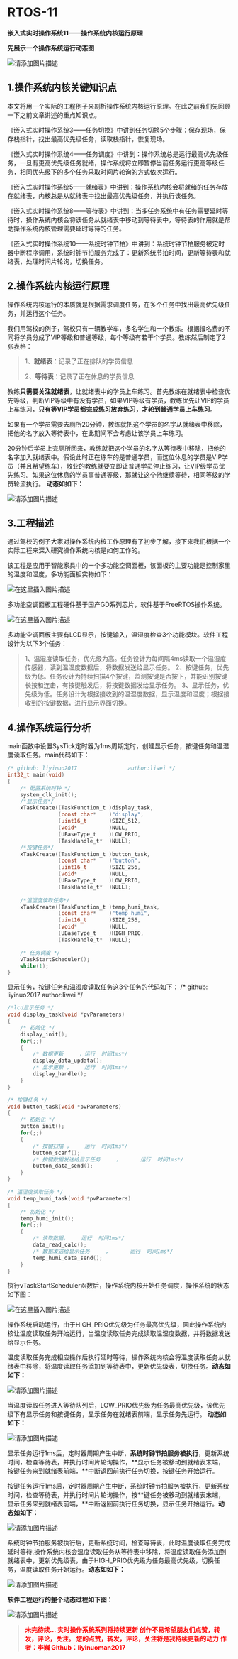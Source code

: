 # RTOS-11
**嵌入式实时操作系统11——操作系统内核运行原理**

**先展示一个操作系统运行动态图**

![请添加图片描述](https://img-blog.csdnimg.cn/ebad4e09dafe41d29dbd7f6353577c72.gif)

## 1.操作系统内核关键知识点

本文将用一个实际的工程例子来剖析操作系统内核运行原理。在此之前我们先回顾一下之前文章讲述的重点知识点。

《嵌入式实时操作系统3——任务切换》中讲到任务切换5个步骤：保存现场，保存栈指针，找出最高优先级任务，读取栈指针，恢复现场。

《嵌入式实时操作系统4——任务调度》中讲到：操作系统总是运行最高优先级任务，一旦有更高优先级任务就绪，操作系统将立即暂停当前任务运行更高等级任务，相同优先级下的多个任务采取时间片轮询的方式依次运行。

《嵌入式实时操作系统5——就绪表》中讲到：操作系统内核会将就绪的任务存放在就绪表，内核总是从就绪表中找出最高优先级任务，并执行该任务。

《嵌入式实时操作系统8——等待表》中讲到：当多任务系统中有任务需要延时等待时，操作系统内核会将该任务从就绪表中移动到等待表中，等待表的作用就是帮助操作系统内核管理需要延时等待的任务。

《嵌入式实时操作系统10——系统时钟节拍》中讲到：系统时钟节拍服务被定时器中断程序调用，系统时钟节拍服务完成了：更新系统节拍时间，更新等待表和就绪表，处理时间片轮询，切换任务。






## 2.操作系统内核运行原理

操作系统内核运行的本质就是根据需求调度任务，在多个任务中找出最高优先级任务，并运行这个任务。

我们用驾校的例子，驾校只有一辆教学车，多名学生和一个教练。根据报名费的不同将学员分成了VIP等级和普通等级，每个等级有若干个学员。教练然后制定了2张表格：

> 1、**就绪表**：记录了正在排队的学员信息 
> 
> 2、**等待表**：记录了正在休息的学员信息

教练**只需要关注就绪表**，让就绪表中的学员上车练习。首先教练在就绪表中检查优先等级，判断VIP等级中有没有学员，如果VIP等级有学员，教练优先让VIP的学员上车练习，**只有等VIP学员都完成练习放弃练习，才轮到普通学员上车练习**。

如果有一个学员需要去厕所20分钟，教练就把这个学员的名字从就绪表中移除，把他的名字放入等待表中，在此期间不会考虑让该学员上车练习。

20分钟后学员上完厕所回来，教练就把这个学员的名字从等待表中移除，把他的名字加入就绪表中。假设此时正在练车的是普通学员，而这位休息的学员是VIP学员（并且希望练车），敬业的教练就要立即让普通学员停止练习，让VIP级学员优先练习。如果这位休息的学员事普通等级，那就让这个他继续等待，相同等级的学员轮流执行。
**动态如如下：**
  
![请添加图片描述](https://img-blog.csdnimg.cn/73ac8c2d84014afebbd3391c9588b15b.gif)

## 3.工程描述

通过驾校的例子大家对操作系统内核工作原理有了初步了解，接下来我们根据一个实际工程来深入研究操作系统内核是如何工作的。

该工程是应用于智能家具中的一个多功能空调面板，该面板的主要功能是控制家里的温度和湿度，多功能面板实物如下：

![在这里插入图片描述](https://img-blog.csdnimg.cn/91680eb8ebc441ec8c2682e3833d6c27.png?x-oss-process=image/watermark,type_d3F5LXplbmhlaQ,shadow_50,text_Q1NETiBAbGl5aW51bzIwMTc=,size_10,color_FFFFFF,t_70,g_se,x_16)

多功能空调面板工程硬件基于国产GD系列芯片，软件基于FreeRTOS操作系统。

![在这里插入图片描述](https://img-blog.csdnimg.cn/2f644169f33b4a7fb398cee8ba42fbe0.png)

多功能空调面板主要有LCD显示，按键输入，温湿度检查3个功能模块。软件工程设计为以下3个任务：

> 1、温湿度读取任务，优先级为高。任务设计为每间隔4ms读取一个温湿度传感器，读到温湿度数据后，将数据发送给显示任务。
> 2、按键任务，优先级为低。任务设计为持续扫描4个按键，监测按键是否按下，并能识别按键长按和连击，有按键触发后，将按键数据发给显示任务。
> 3、显示任务，优先级为低。任务设计为根据接收到的温湿度数据，显示温度和湿度；根据接收到的按键数据，进行显示界面切换。

## 4.操作系统运行分析

main函数中设置SysTick定时器为1ms周期定时，创建显示任务，按键任务和温湿度读取任务。main代码如下：

```c
/* github: liyinuo2017				  author:liwei */
int32_t main(void)
{
	/* 配置系统时钟 */
	system_clk_init();	
	/*显示任务*/					
	xTaskCreate((TaskFunction_t )display_task,	 
				(const char*	)"display",	
				(uint16_t		)SIZE_512,
				(void*			)NULL,
				(UBaseType_t	)LOW_PRIO,
				(TaskHandle_t*	)NULL); 
	/*按键任务*/ 				
	xTaskCreate((TaskFunction_t )button_task,	
				(const char*	)"button",  
				(uint16_t		)SIZE_256,
				(void*			)NULL,
				(UBaseType_t	)LOW_PRIO,
				(TaskHandle_t*	)NULL); 
				
	/*温湿度读取任务*/					
	xTaskCreate((TaskFunction_t )temp_humi_task,    
				(const char*	)"temp_humi",  
				(uint16_t		)SIZE_256,
				(void*			)NULL,
				(UBaseType_t	)HIGH_PRIO,
				(TaskHandle_t*	)NULL); 

	/* 任务调度 */			
	vTaskStartScheduler();				
    while(1);
}
```
显示任务，按键任务和温湿度读取任务这3个任务的代码如下：
/* github: liyinuo2017				  author:liwei */

```c
/*lcd显示任务 */
void display_task(void *pvParameters)
{
	/* 初始化 */
	display_init();
	for(;;)
	{
		/* 数据更新     ，运行  时间1ms*/
		display_data_updata();
		/* 显示更新 ，    运行  时间1ms*/
		display_handle(); 
	}
}

/* 按键任务 */
void button_task(void *pvParameters)
{
	/* 初始化 */
	button_init();
	for(;;)
	{
		/* 按键扫描 ，    运行  时间1ms*/
		button_scanf();
		/* 按键数据发送给显示任务     ，      运行  时间1ms*/
		button_data_send(); 
	}
}

/* 温湿度读取任务 */
void temp_humi_task(void *pvParameters)
{
	/* 初始化 */
	temp_humi_init();
	for(;;)
	{
		/* 读取数据，    运行  时间1ms*/
		data_read_calc();
		/* 数据发送给显示任务     ，      运行  时间1ms*/
		temp_humi_data_send(); 
	}
}
```
执行vTaskStartScheduler函数后，操作系统内核开始任务调度，操作系统的状态如下图：

![在这里插入图片描述](https://img-blog.csdnimg.cn/71e9828ac03546088ab135ec63c9de43.png?x-oss-process=image/watermark,type_d3F5LXplbmhlaQ,shadow_50,text_Q1NETiBAbGl5aW51bzIwMTc=,size_19,color_FFFFFF,t_70,g_se,x_16)

操作系统启动运行，由于HIGH_PRIO优先级为任务最高优先级，因此操作系统内核让温度读取任务开始运行，当温度读取任务完成读取温湿度数据，并将数据发送给显示任务。

温度读取任务完成相应操作后执行延时等待，操作系统内核会将温度读取任务从就绪表中移除，将温度读取任务添加到等待表中，更新优先级表，切换任务。**动态如如下：**
  

![请添加图片描述](https://img-blog.csdnimg.cn/95c9de2222ec4c1daeb0016c8f170f98.gif)

当温度读取任务进入等待队列后，LOW_PRIO优先级为任务最高优先级，该优先级下有显示任务和按键任务，显示任务在就绪表前端，显示任务先运行。 **动态如如下：**

![请添加图片描述](https://img-blog.csdnimg.cn/c04054333c804722b2ae7aac5216f398.gif)

显示任务运行1ms后，定时器周期产生中断，**系统时钟节拍服务被执行**，更新系统时间，检查等待表，并执行时间片轮询操作，**显示任务被移动到就绪表末端，按键任务来到就绪表前端，**中断返回前执行任务切换，按键任务开始运行。

按键任务运行1ms后，定时器周期产生中断，系统时钟节拍服务被执行，更新系统时间，检查等待表，并执行时间片轮询操作，按**键任务被移动到就绪表末端，显示任务来到就绪表前端，**中断返回前执行任务切换，显示任务开始运行。**动态如如下：**

![请添加图片描述](https://img-blog.csdnimg.cn/2e5afe2fbb78410292612ffb490cf113.gif)

系统时钟节拍服务被执行后，更新系统时间，检查等待表，此时温度读取任务完成延时等待,操作系统内核会温度读取任务从等待表中移除，将温度读取任务添加到就绪表中，更新优先级表，由于HIGH_PRIO优先级为任务最高优先级，切换任务，温度读取任务开始运行。**动态如如下：**

![请添加图片描述](https://img-blog.csdnimg.cn/0dd1ef0f40464d3b816c02928a1743aa.gif)

**软件工程运行的整个动态过程如下图：**

![请添加图片描述](https://img-blog.csdnimg.cn/ebad4e09dafe41d29dbd7f6353577c72.gif)

> <font color=red>**未完待续…
实时操作系统系列将持续更新
创作不易希望朋友们点赞，转发，评论，关注。
您的点赞，转发，评论，关注将是我持续更新的动力
作者：李巍
Github：liyinuoman2017**
